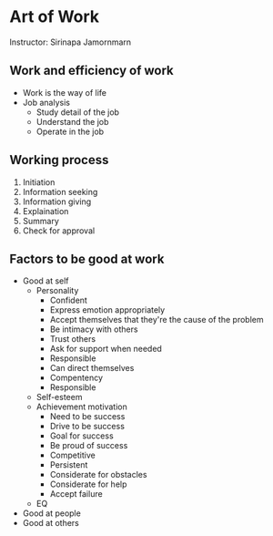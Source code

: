# Art of Work

Instructor: Sirinapa Jamornmarn

## Work and efficiency of work
- Work is the way of life
- Job analysis
  - Study detail of the job
  - Understand the job
  - Operate in the job

## Working process
1. Initiation
2. Information seeking
3. Information giving
4. Explaination
5. Summary
6. Check for approval

## Factors to be good at work
- Good at self
  - Personality
    - Confident
    - Express emotion appropriately
    - Accept themselves that they're the cause of the problem
    - Be intimacy with others
    - Trust others
    - Ask for support when needed
    - Responsible
    - Can direct themselves
    - Compentency
    - Responsible
  - Self-esteem
  - Achievement motivation
    - Need to be success
    - Drive to be success
    - Goal for success
    - Be proud of success
    - Competitive
    - Persistent
    - Considerate for obstacles
    - Considerate for help
    - Accept failure
  - EQ
- Good at people
- Good at others
